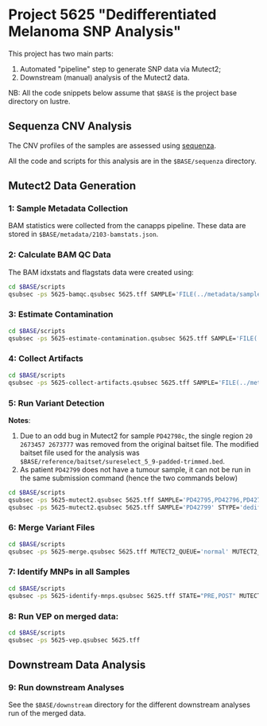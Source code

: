 # Project 5625 "Dedifferentiated Melanoma SNP Analysis"

This project has two main parts:

1. Automated "pipeline" step to generate SNP data via Mutect2;
2. Downstream (manual) analysis of the Mutect2 data.

NB: All the code snippets below assume that `$BASE` is the project base directory on lustre.

## Sequenza CNV Analysis

The CNV profiles of the samples are assessed using [sequenza](http://www.cbs.dtu.dk/biotools/sequenza/).

All the code and scripts for this analysis are in the `$BASE/sequenza` directory.

## Mutect2 Data Generation

### 1: Sample Metadata Collection

BAM statistics were collected from the canapps pipeline. These data are stored in `$BASE/metadata/2103-bamstats.json`.

### 2: Calculate BAM QC Data

The BAM idxstats and flagstats data were created using:

~~~bash
cd $BASE/scripts
qsubsec -ps 5625-bamqc.qsubsec 5625.tff SAMPLE='FILE(../metadata/sample-ids.txt)' MUTECT2_TO_MAX_MEM='2048'
~~~

### 3: Estimate Contamination

~~~bash
cd $BASE/scripts
qsubsec -ps 5625-estimate-contamination.qsubsec 5625.tff SAMPLE='FILE(../metadata/patients.txt)' STYPE='tumour,dediff'
~~~

### 4: Collect Artifacts

~~~bash
cd $BASE/scripts
qsubsec -ps 5625-collect-artifacts.qsubsec 5625.tff SAMPLE='FILE(../metadata/patients.txt)' STYPE='tumour,dediff'
~~~

### 5: Run Variant Detection

**Notes**:

1. Due to an odd bug in Mutect2 for sample `PD42798c`, the single region `20 2673457 2673777` was removed from the original baitset file. The modified baitset file used for the analysis was `$BASE/reference/baitset/sureselect_5_9-padded-trimmed.bed`.
2. As patient `PD42799` does not have a tumour sample, it can not be run in the same submission command (hence the two commands below)

~~~bash
cd $BASE/scripts
qsubsec -ps 5625-mutect2.qsubsec 5625.tff SAMPLE='PD42795,PD42796,PD42797,PD42798,PD42800,PD45781,PD45890' STYPE='tumour,dediff' MUTECT2_QUEUE='normal' MUTECT2_TO_MAX_MEM='8192'
qsubsec -ps 5625-mutect2.qsubsec 5625.tff SAMPLE='PD42799' STYPE='dediff' MUTECT2_QUEUE='normal' MUTECT2_TO_MAX_MEM='8192'
~~~

### 6: Merge Variant Files

~~~bash
cd $BASE/scripts
qsubsec -ps 5625-merge.qsubsec 5625.tff MUTECT2_QUEUE='normal' MUTECT2_TO_MAX_MEM='8192'
~~~

### 7: Identify MNPs in all Samples

~~~bash
cd $BASE/scripts
qsubsec -ps 5625-identify-mnps.qsubsec 5625.tff STATE="PRE,POST" MUTECT2_QUEUE='normal' MUTECT2_TO_MAX_MEM='8192'
~~~

### 8: Run VEP on merged data:

~~~bash
cd $BASE/scripts
qsubsec -ps 5625-vep.qsubsec 5625.tff
~~~

## Downstream Data Analysis

### 9: Run downstream Analyses

See the `$BASE/downstream` directory for the different downstream analyses run of the merged data.
